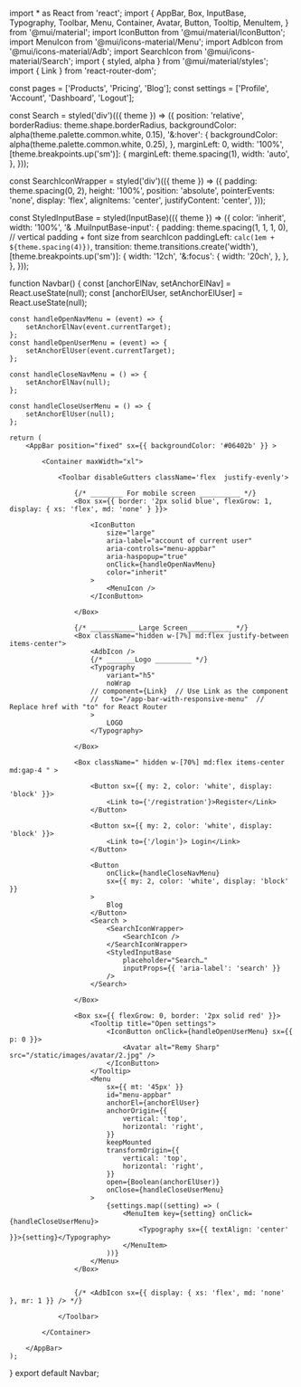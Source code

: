 

import * as React from 'react';
import { AppBar, Box, InputBase, Typography, Toolbar, Menu, Container, Avatar, Button, Tooltip, MenuItem, } from '@mui/material';
import IconButton from '@mui/material/IconButton';
import MenuIcon from '@mui/icons-material/Menu';
import AdbIcon from '@mui/icons-material/Adb';
import SearchIcon from '@mui/icons-material/Search';
import { styled, alpha } from '@mui/material/styles';
import { Link } from 'react-router-dom';

const pages = ['Products', 'Pricing', 'Blog'];
const settings = ['Profile', 'Account', 'Dashboard', 'Logout'];

const Search = styled('div')(({ theme }) => ({
    position: 'relative',
    borderRadius: theme.shape.borderRadius,
    backgroundColor: alpha(theme.palette.common.white, 0.15),
    '&:hover': {
        backgroundColor: alpha(theme.palette.common.white, 0.25),
    },
    marginLeft: 0,
    width: '100%',
    [theme.breakpoints.up('sm')]: {
        marginLeft: theme.spacing(1),
        width: 'auto',
    },
}));

const SearchIconWrapper = styled('div')(({ theme }) => ({
    padding: theme.spacing(0, 2),
    height: '100%',
    position: 'absolute',
    pointerEvents: 'none',
    display: 'flex',
    alignItems: 'center',
    justifyContent: 'center',
}));

const StyledInputBase = styled(InputBase)(({ theme }) => ({
    color: 'inherit',
    width: '100%',
    '& .MuiInputBase-input': {
        padding: theme.spacing(1, 1, 1, 0),
        // vertical padding + font size from searchIcon
        paddingLeft: `calc(1em + ${theme.spacing(4)})`,
        transition: theme.transitions.create('width'),
        [theme.breakpoints.up('sm')]: {
            width: '12ch',
            '&:focus': {
                width: '20ch',
            },
        },
    },
}));


function Navbar() {
    const [anchorElNav, setAnchorElNav] = React.useState(null);
    const [anchorElUser, setAnchorElUser] = React.useState(null);

    const handleOpenNavMenu = (event) => {
        setAnchorElNav(event.currentTarget);
    };
    const handleOpenUserMenu = (event) => {
        setAnchorElUser(event.currentTarget);
    };

    const handleCloseNavMenu = () => {
        setAnchorElNav(null);
    };

    const handleCloseUserMenu = () => {
        setAnchorElUser(null);
    };

    return (
        <AppBar position="fixed" sx={{ backgroundColor: '#06402b' }} >

            <Container maxWidth="xl">

                <Toolbar disableGutters className='flex  justify-evenly'>

                    {/* ________ For mobile screen __________ */}
                    <Box sx={{ border: '2px solid blue', flexGrow: 1, display: { xs: 'flex', md: 'none' } }}>

                        <IconButton
                            size="large"
                            aria-label="account of current user"
                            aria-controls="menu-appbar"
                            aria-haspopup="true"
                            onClick={handleOpenNavMenu}
                            color="inherit"
                        >
                            <MenuIcon />
                        </IconButton>

                    </Box>

                    {/* ___________ Large Screen___________ */}
                    <Box className="hidden w-[7%] md:flex justify-between items-center">
                        <AdbIcon />
                        {/* _______Logo _________ */}
                        <Typography
                            variant="h5"
                            noWrap
                        // component={Link}  // Use Link as the component
                        //   to="/app-bar-with-responsive-menu"  // Replace href with "to" for React Router
                        >
                            LOGO
                        </Typography>

                    </Box>

                    <Box className=" hidden w-[70%] md:flex items-center md:gap-4 " >

                        <Button sx={{ my: 2, color: 'white', display: 'block' }}>
                            <Link to={'/registration'}>Register</Link>
                        </Button>

                        <Button sx={{ my: 2, color: 'white', display: 'block' }}>
                            <Link to={'/login'}> Login</Link>
                        </Button>

                        <Button
                            onClick={handleCloseNavMenu}
                            sx={{ my: 2, color: 'white', display: 'block' }}
                        >
                            Blog
                        </Button>
                        <Search >
                            <SearchIconWrapper>
                                <SearchIcon />
                            </SearchIconWrapper>
                            <StyledInputBase
                                placeholder="Search…"
                                inputProps={{ 'aria-label': 'search' }}
                            />
                        </Search>

                    </Box>

                    <Box sx={{ flexGrow: 0, border: '2px solid red' }}>
                        <Tooltip title="Open settings">
                            <IconButton onClick={handleOpenUserMenu} sx={{ p: 0 }}>
                                <Avatar alt="Remy Sharp" src="/static/images/avatar/2.jpg" />
                            </IconButton>
                        </Tooltip>
                        <Menu
                            sx={{ mt: '45px' }}
                            id="menu-appbar"
                            anchorEl={anchorElUser}
                            anchorOrigin={{
                                vertical: 'top',
                                horizontal: 'right',
                            }}
                            keepMounted
                            transformOrigin={{
                                vertical: 'top',
                                horizontal: 'right',
                            }}
                            open={Boolean(anchorElUser)}
                            onClose={handleCloseUserMenu}
                        >
                            {settings.map((setting) => (
                                <MenuItem key={setting} onClick={handleCloseUserMenu}>
                                    <Typography sx={{ textAlign: 'center' }}>{setting}</Typography>
                                </MenuItem>
                            ))}
                        </Menu>
                    </Box>


                    {/* <AdbIcon sx={{ display: { xs: 'flex', md: 'none' }, mr: 1 }} /> */}

                </Toolbar>

            </Container>

        </AppBar>
    );
}
export default Navbar;
